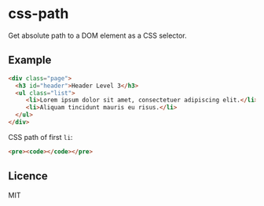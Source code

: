 # css-path

  Get absolute path to a DOM element as a CSS selector.

## Example

```html
<div class="page">
  <h3 id="header">Header Level 3</h3>
  <ul class="list">
     <li>Lorem ipsum dolor sit amet, consectetuer adipiscing elit.</li>
     <li>Aliquam tincidunt mauris eu risus.</li>
  </ul>
</div>
```
CSS path of first `li`:
```html
<pre><code></code></pre>
```

## Licence

  MIT
